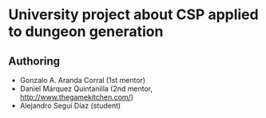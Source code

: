 
# University project about CSP applied to dungeon generation

## Authoring

* Gonzalo A. Aranda Corral (1st mentor)
* Daniel Márquez Quintanilla (2nd mentor, http://www.thegamekitchen.com/)
* Alejandro Seguí Díaz (student)



